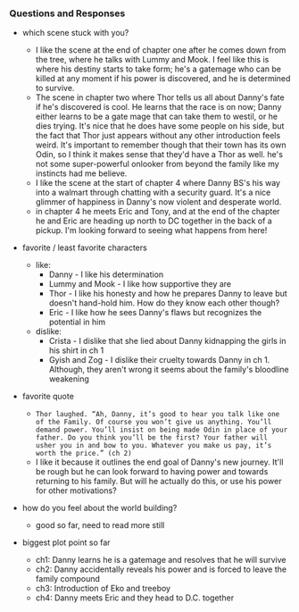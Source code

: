 ### Questions and Responses
* which scene stuck with you?
  * I like the scene at the end of chapter one after he comes down from the tree, where he talks with Lummy and Mook. I feel like this is where his destiny starts to take form; he's a gatemage who can be killed at any moment if his power is discovered, and he is determined to survive.
  * The scene in chapter two where Thor tells us all about Danny's fate if he's discovered is cool. He learns that the race is on now; Danny either learns to be a gate mage that can take them to westil, or he dies trying. It's nice that he does have some people on his side, but the fact that Thor just appears without any other introduction feels weird. It's important to remember though that their town has its own Odin, so I think it makes sense that they'd have a Thor as well. he's not some super-powerful onlooker from beyond the family like my instincts had me believe.
  * I like the scene at the start of chapter 4 where Danny BS's his way into a walmart through chatting with a security guard. It's a nice glimmer of happiness in Danny's now violent and desperate world.
  * in chapter 4 he meets Eric and Tony, and at the end of the chapter he and Eric are heading up north to DC together in the back of a pickup. I'm looking forward to seeing what happens from here!

* favorite / least favorite characters
  * like: 
    * Danny - I like his determination
    * Lummy and Mook - I like how supportive they are
    * Thor - I like his honesty and how he prepares Danny to leave but doesn't hand-hold him. How do they know each other though?
    * Eric - I like how he sees Danny's flaws but recognizes the potential in him
  * dislike: 
    * Crista - I dislike that she lied about Danny kidnapping the girls in his shirt in ch 1 
    * Gyish and Zog - I dislike their cruelty towards Danny in ch 1. Although, they aren't wrong it seems about the family's bloodline weakening
* favorite quote
  * ```Thor laughed. “Ah, Danny, it’s good to hear you talk like one of the Family. Of course you won’t give us anything. You’ll demand power. You’ll insist on being made Odin in place of your father. Do you think you’ll be the first? Your father will usher you in and bow to you. Whatever you make us pay, it’s worth the price.” (ch 2)```
  * I like it because it outlines the end goal of Danny's new journey. It'll be rough but he can look forward to having power and towards returning to his family. But will he actually do this, or use his power for other motivations?
* how do you feel about the world building?
  * good so far, need to read more still
* biggest plot point so far
  * ch1: Danny learns he is a gatemage and resolves that he will survive
  * ch2: Danny accidentally reveals his power and is forced to leave the family compound
  * ch3: Introduction of Eko and treeboy
  * ch4: Danny meets Eric and they head to D.C. together
